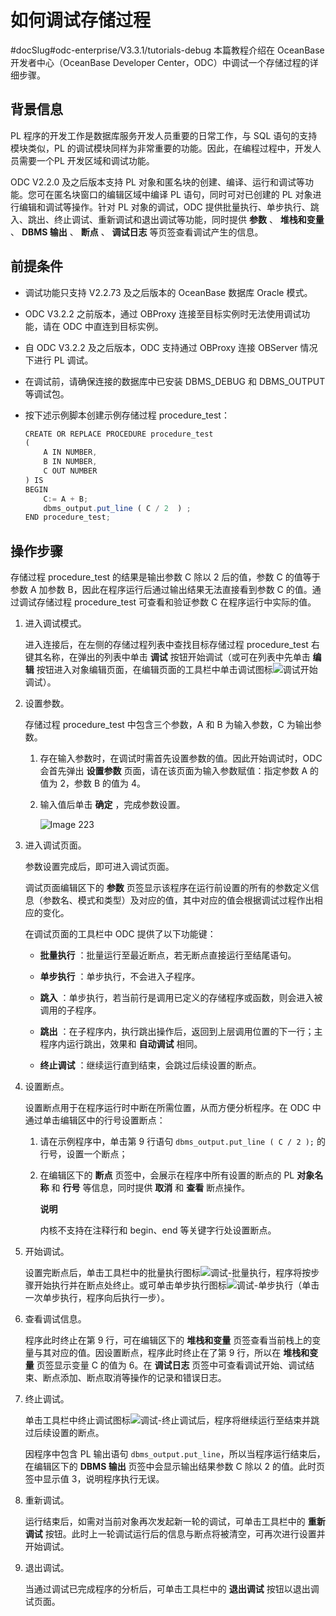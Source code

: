 如何调试存储过程 
=============================
#docSlug#odc-enterprise/V3.3.1/tutorials-debug
本篇教程介绍在 OceanBase 开发者中心（OceanBase Developer Center，ODC）中调试一个存储过程的详细步骤。

背景信息 
-------------

PL 程序的开发工作是数据库服务开发人员重要的日常工作，与 SQL 语句的支持模块类似，PL 的调试模块同样为非常重要的功能。因此，在编程过程中，开发人员需要一个PL 开发区域和调试功能。

ODC V2.2.0 及之后版本支持 PL 对象和匿名块的创建、编译、运行和调试等功能。您可在匿名块窗口的编辑区域中编译 PL 语句，同时可对已创建的 PL 对象进行编辑和调试等操作。针对 PL 对象的调试，ODC 提供批量执行、单步执行、跳入、跳出、终止调试、重新调试和退出调试等功能，同时提供 **参数** 、 **堆栈和变量** 、 **DBMS 输出** 、 **断点** 、 **调试日志** 等页签查看调试产生的信息。

前提条件 
-------------

* 调试功能只支持 V2.2.73 及之后版本的 OceanBase 数据库 Oracle 模式。

  

* ODC V3.2.2 之前版本，通过 OBProxy 连接至目标实例时无法使用调试功能，请在 ODC 中直连到目标实例。

  

* 自 ODC V3.2.2 及之后版本，ODC 支持通过 OBProxy 连接 OBServer 情况下进行 PL 调试。

  

* 在调试前，请确保连接的数据库中已安装 DBMS_DEBUG 和 DBMS_OUTPUT 等调试包。

  

* 按下述示例脚本创建示例存储过程 procedure_test：

  ```javascript
  CREATE OR REPLACE PROCEDURE procedure_test
  (
      A IN NUMBER,
      B IN NUMBER,
      C OUT NUMBER
  ) IS
  BEGIN
      C:= A + B;
      dbms_output.put_line ( C / 2  ) ;
  END procedure_test;
  ```

  




操作步骤 
-------------

存储过程 procedure_test 的结果是输出参数 C 除以 2 后的值，参数 C 的值等于参数 A 加参数 B，因此在程序运行后通过输出结果无法直接看到参数 C 的值。通过调试存储过程 procedure_test 可查看和验证参数 C 在程序运行中实际的值。

1. 进入调试模式。

   进入连接后，在左侧的存储过程列表中查找目标存储过程 procedure_test 右键其名称，在弹出的列表中单击 **调试** 按钮开始调试（或可在列表中先单击 **编辑** 按钮进入对象编辑页面，在编辑页面的工具栏中单击调试图标![调试](https://help-static-aliyun-doc.aliyuncs.com/assets/img/zh-CN/9338438361/p361384.jpg)开始调试）。
   

2. 设置参数。

   存储过程 procedure_test 中包含三个参数，A 和 B 为输入参数，C 为输出参数。
   1. 存在输入参数时，在调试时需首先设置参数的值。因此开始调试时，ODC 会首先弹出 **设置参数** 页面，请在该页面为输入参数赋值：指定参数 A 的值为 2，参数 B 的值为 4。

      
   
   2. 输入值后单击 **确定** ，完成参数设置。

      ![Image 223](https://help-static-aliyun-doc.aliyuncs.com/assets/img/zh-CN/4256904161/p242630.png)
      
   

   

3. 进入调试页面。

   参数设置完成后，即可进入调试页面。

   调试页面编辑区下的 **参数** 页签显示该程序在运行前设置的所有的参数定义信息（参数名、模式和类型）及对应的值，其中对应的值会根据调试过程作出相应的变化。

   在调试页面的工具栏中 ODC 提供了以下功能键：
   * **批量执行** ：批量运行至最近断点，若无断点直接运行至结尾语句。

     
   
   * **单步执行** ：单步执行，不会进入子程序。

     
   
   * **跳入** ：单步执行，若当前行是调用已定义的存储程序或函数，则会进入被调用的子程序。

     
   
   * **跳出** ：在子程序内，执行跳出操作后，返回到上层调用位置的下一行；主程序内运行跳出，效果和 **自动调试** 相同。

     
   
   * **终止调试** ：继续运行直到结束，会跳过后续设置的断点。

     
   

   

4. 设置断点。

   设置断点用于在程序运行时中断在所需位置，从而方便分析程序。在 ODC 中通过单击编辑区中的行号设置断点：
   1. 请在示例程序中，单击第 9 行语句 `dbms_output.put_line ( C / 2 );` 的行号，设置一个断点；

      
   
   2. 在编辑区下的 **断点** 页签中，会展示在程序中所有设置的断点的 PL **对象名称** 和 **行号** 等信息，同时提供 **取消** 和 **查看** 断点操作。

      **说明**

      

      内核不支持在注释行和 begin、end 等关键字行处设置断点。
      
   

   

5. 开始调试。

   设置完断点后，单击工具栏中的批量执行图标![调试-批量执行](https://help-static-aliyun-doc.aliyuncs.com/assets/img/zh-CN/9338438361/p361401.jpg)，程序将按步骤开始执行并在断点处终止。或可单击单步执行图标![调试-单步执行](https://help-static-aliyun-doc.aliyuncs.com/assets/img/zh-CN/0438438361/p361403.jpg)（单击一次单步执行，程序向后执行一步）。
   

6. 查看调试信息。

   程序此时终止在第 9 行，可在编辑区下的 **堆栈和变量** 页签查看当前栈上的变量与其对应的值。因设置断点，程序此时终止在了第 9 行，所以在 **堆栈和变量** 页签显示变量 C 的值为 6。在 **调试日志** 页签中可查看调试开始、调试结束、断点添加、断点取消等操作的记录和错误日志。
   

7. 终止调试。

   单击工具栏中终止调试图标![调试-终止调试](https://help-static-aliyun-doc.aliyuncs.com/assets/img/zh-CN/0438438361/p361412.jpg)后，程序将继续运行至结束并跳过后续设置的断点。

   因程序中包含 PL 输出语句 `dbms_output.put_line`，所以当程序运行结束后，在编辑区下的 **DBMS 输出** 页签中会显示输出结果参数 C 除以 2 的值。此时页签中显示值 3，说明程序执行无误。
   

8. 重新调试。

   运行结束后，如需对当前对象再次发起新一轮的调试，可单击工具栏中的 **重新调试** 按钮。此时上一轮调试运行后的信息与断点将被清空，可再次进行设置并开始调试。
   

9. 退出调试。

   当通过调试已完成程序的分析后，可单击工具栏中的 **退出调试** 按钮以退出调试页面。
   



